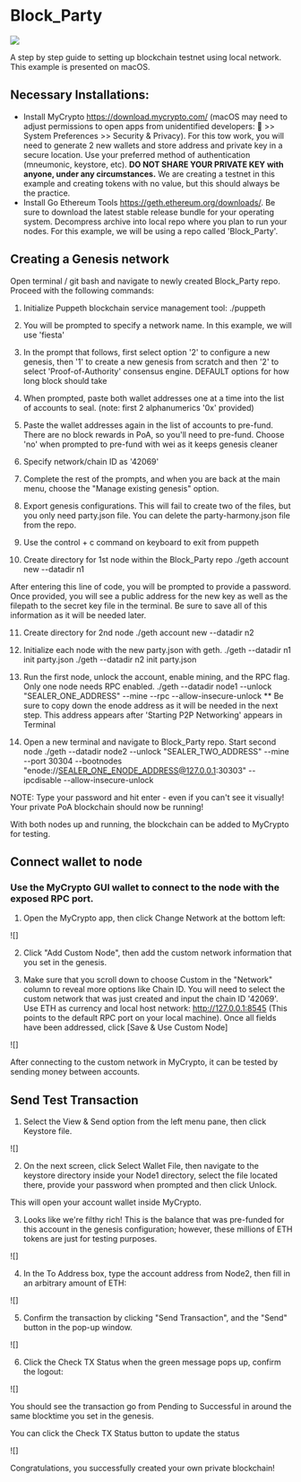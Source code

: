 # Block_Party

![](https://i0.wp.com/dailyhodl.com/wp-content/uploads/2019/09/crypto-party.jpg?fit=810%2C475&ssl=1)


A step by step guide to setting up blockchain testnet using local network. This example is presented on macOS.


## Necessary Installations:
* Install MyCrypto https://download.mycrypto.com/ (macOS may need to adjust permissions to open apps from unidentified developers:  >> System Preferences >> Security & Privacy). For this tow work, you will need to generate 2 new wallets and store address and private key in a secure location. Use your preferred method of authentication (mneumonic, keystore, etc). **DO NOT SHARE YOUR PRIVATE KEY with anyone, under any circumstances.** We are creating a testnet in this example and creating tokens with no value, but this should always be the practice.
* Install Go Ethereum Tools https://geth.ethereum.org/downloads/. Be sure to download the latest stable release bundle for your operating system. Decompress archive into local repo where you plan to run your nodes. For this example, we will be using a repo called 'Block_Party'.

## Creating a Genesis network
Open terminal / git bash and navigate to newly created Block_Party repo. Proceed with the
following commands:

1. Initialize Puppeth blockchain service management tool:
./puppeth 

2. You will be prompted to specify a network name. In this example, we will use 'fiesta'

3. In the prompt that follows, first select option '2' to configure a new genesis, then '1' to
create a new genesis from scratch and then '2' to select 'Proof-of-Authority' consensus engine. DEFAULT options for how long block should take

4. When prompted, paste both wallet addresses one at a time into the list of accounts to seal. (note: first 2 alphanumerics '0x' provided)

5. Paste the wallet addresses again in the list of accounts to pre-fund. There are no block rewards in PoA, so you'll need to pre-fund. Choose 'no' when prompted to pre-fund with wei as it keeps genesis cleaner

6. Specify network/chain ID as '42069'

7. Complete the rest of the prompts, and when you are back at the main menu, choose the "Manage existing genesis" option. 

8. Export genesis configurations. This will fail to create two of the files, but you only need party.json file. You can delete the party-harmony.json file from the repo.

9. Use the control + c command on keyboard to exit from puppeth

10. Create directory for 1st node within the Block_Party repo
./geth account new --datadir n1

After entering this line of code, you will be prompted to provide a password. Once provided, 
you will see a public address for the new key as well as the filepath to the secret key file in the terminal. Be sure to save all of this information as it will be needed later. 

11. Create directory for 2nd node
./geth account new --datadir n2

12. Initialize each node with the new party.json with geth.
./geth --datadir n1 init party.json
./geth --datadir n2 init party.json

13. Run the first node, unlock the account, enable mining, and the RPC flag. Only one node needs RPC enabled.
./geth --datadir node1 --unlock "SEALER_ONE_ADDRESS" --mine --rpc --allow-insecure-unlock
** Be sure to copy down the enode address as it will be needed in the next step. This address 
appears after 'Starting P2P Networking' appears in Terminal

14. Open a new terminal and navigate to Block_Party repo. Start second node 
./geth --datadir node2 --unlock "SEALER_TWO_ADDRESS" --mine --port 30304 --bootnodes "enode://SEALER_ONE_ENODE_ADDRESS@127.0.0.1:30303" --ipcdisable --allow-insecure-unlock

NOTE: Type your password and hit enter - even if you can't see it visually!
Your private PoA blockchain should now be running!

With both nodes up and running, the blockchain can be added to MyCrypto for testing.


## Connect wallet to node
### Use the MyCrypto GUI wallet to connect to the node with the exposed RPC port. 

1. Open the MyCrypto app, then click Change Network at the bottom left:

![]

2. Click "Add Custom Node", then add the custom network information that you set in the genesis.

3. Make sure that you scroll down to choose Custom in the "Network" column to reveal more options like Chain ID. You will need to select the custom network that was just created and input the chain ID '42069'. Use ETH as currency and local host network: http://127.0.0.1:8545 (This points to the default RPC port on your local machine). Once all fields have been addressed, click [Save & Use Custom Node]

![]

After connecting to the custom network in MyCrypto, it can be tested by sending money between accounts.


## Send Test Transaction

1. Select the View & Send option from the left menu pane, then click Keystore file.

![]

2. On the next screen, click Select Wallet File, then navigate to the keystore directory inside your Node1 directory, select the file located there, provide your password when prompted and then click Unlock.

This will open your account wallet inside MyCrypto.

3. Looks like we're filthy rich! This is the balance that was pre-funded for this account in the genesis configuration; however, these millions of ETH tokens are just for testing purposes.

![]

4. In the To Address box, type the account address from Node2, then fill in an arbitrary amount of ETH:

![]

5. Confirm the transaction by clicking "Send Transaction", and the "Send" button in the pop-up window.

![]

6. Click the Check TX Status when the green message pops up, confirm the logout:

![]

You should see the transaction go from Pending to Successful in around the same blocktime you set in the genesis.


You can click the Check TX Status button to update the status

![]

Congratulations, you successfully created your own private blockchain!






